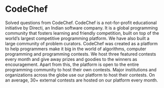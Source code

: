 # CodeChef
Solved questions from CodeChef.
CodeChef is a not-for-profit educational initiative by Directi, an Indian software company. It is a global programming community that fosters learning and friendly competition, built on top of the world’s largest competitive programming platform. We have also built a large community of problem curators.
CodeChef was created as a platform to help programmers make it big in the world of algorithms, computer programming and programming contests. We host three featured contests every month and give away prizes and goodies to the winners as encouragement. Apart from this, the platform is open to the entire programming community to host their own contests. Major institutions and organizations across the globe use our platform to host their contests. On an average, 30+ external contests are hosted on our platform every month.
